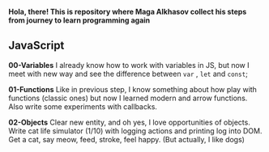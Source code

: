 **Hola, there! This is repository where Maga Alkhasov collect his steps from journey to learn programming again**

## JavaScript

**00-Variables**
I already know how to work with variables in JS, but now I meet with new way and see the difference between `var` , `let` and `const`;

**01-Functions**
Like in previous step, I know something about how play with functions (classic ones) but now I learned modern and arrow functions. Also write some experiments with callbacks.

**02-Objects**
Clear new entity, and oh yes, I love opportunities of objects. Write cat life simulator (1/10) with logging actions and printing log into DOM. Get a cat, say meow, feed, stroke, feel happy. (But actually, I like dogs)
